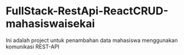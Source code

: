 # FullStack-RestApi-ReactCRUD-mahasiswaisekai

Ini adalah project untuk penambahan data mahasiswa menggunakan komunikasi REST-API
